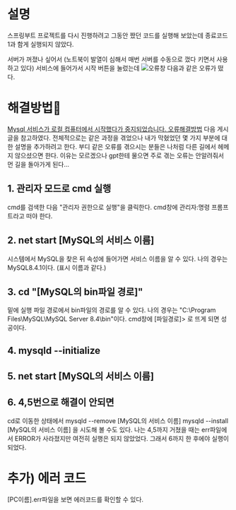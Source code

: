 <h1 id="설명">설명</h1>
<p>스프링부트 프로젝트를 다시 진행하려고 그동안 짰던 코드를 실행해 보았는데 종료코드 1과 함게 실행되지 않았다.</p>
<p>서버가 꺼졌나 싶어서 (노트북이 발열이 심해서 매번 서버를 수동으로 껐다 키면서 사용하고 있다) 서비스에 들어가서 시작 버튼을 눌렀는데
<img alt="오류창" src="https://velog.velcdn.com/images/rykjjang/post/fe855ee0-63ea-40b1-98ac-ab785da29e62/image.png" />
다음과 같은 오류가 떴다.</p>
<h1 id="해결방법🎈">해결방법🎈</h1>
<p><a href="https://flexiblecode.tistory.com/76">Mysql 서비스가 로컬 컴퓨터에서 시작했다가 중지되었습니다. 오류해결방법</a>
다음 게시글을 참고하였다. 전체적으로는 같은 과정을 겪었으나 내가 막혔었던 몇 가지 부분에 대한 설명을 추가하려고 한다. 부디 같은 오류를 겪으시는 분들은 나처럼 다른 길에서 헤메지 않으셨으면 한다. 이유는 모르겠으나 gpt한테 물으면 주로 겪는 오류는 안알려줘서 먼 길을 돌아가게 된다...</p>
<h2 id="1-관리자-모드로-cmd-실행">1. 관리자 모드로 cmd 실행</h2>
<p>cmd를 검색한 다음 &quot;관리자 권한으로 실행&quot;을 클릭한다.
cmd창에 관리자:명령 프롬프트라고 떠야 한다.
<img alt="" src="https://velog.velcdn.com/images/rykjjang/post/39c6cb58-01b7-4f3e-ad35-e692dd5fa016/image.png" /></p>
<h2 id="2-net-start-mysql의-서비스-이름">2. net start [MySQL의 서비스 이름]</h2>
<p>시스템에서 MySQL을 찾은 뒤 속성에 들어가면 서비스 이름을 알 수 있다. 나의 경우는 MySQL8.4.1이다. (표시 이름과 같다.)
<img alt="" src="https://velog.velcdn.com/images/rykjjang/post/6e1fd91f-2350-49e9-a431-fd5b336bd984/image.png" />
<img alt="" src="https://velog.velcdn.com/images/rykjjang/post/95d7c872-6257-4d4a-b349-7ed9befe3ef3/image.png" /></p>
<h2 id="3-cd-mysql의-bin파일-경로">3. cd &quot;[MySQL의 bin파일 경로]&quot;</h2>
<p>밑에 실행 파일 경로에서 bin파일의 경로를 알 수 있다.
나의 경우는 &quot;C:\Program Files\MySQL\MySQL Server 8.4\bin&quot;이다.
cmd창에 [파일경로]&gt; 로 뜨게 되면 성공이다.
<img alt="" src="https://velog.velcdn.com/images/rykjjang/post/e6d4a742-03c0-44be-abe6-b849af1bcf5b/image.png" /></p>
<h2 id="4-mysqld---initialize">4. mysqld --initialize</h2>
<h2 id="5-net-start-mysql의-서비스-이름">5. net start [MySQL의 서비스 이름]</h2>
<h2 id="6-45번으로-해결이-안되면">6. 4,5번으로 해결이 안되면</h2>
<p>cd로 이동한 상태에서
mysqld --remove [MySQL의 서비스 이름]
mysqld --install [MySQL의 서비스 이름]
을 시도해 볼 수도 있다.
나는 4,5까지 거쳤을 때는 err파일에서 ERROR가 사라졌지만 여전히 실행은 되지 않았었다. 그래서 6까지 한 후에야 실행이 되었다.</p>
<h1 id="추가-에러-코드">추가) 에러 코드</h1>
<p>[PC이름].err파일을 보면 에러코드를 확인할 수 있다.</p>